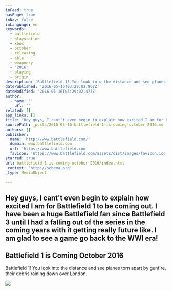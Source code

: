 ```yaml
---
inFeed: true
hasPage: true
inNav: false
inLanguage: en
keywords:
  - battlefield
  - playstation
  - xbox
  - october
  - releasing
  - able
  - weaponry
  - '2016'
  - playing
  - origin
description: 'Battlefield 1! You look into the distance and see planes torn apart by gunfire, their debris raining down over London.'
datePublished: '2016-05-16T03:29:02.967Z'
dateModified: '2016-05-16T03:29:02.473Z'
author:
  - name: ''
    url: ''
related: []
app_links: []
title: "Hey guys, I cant't even begin to explain how excited I am for Battlefield 1 to be coming out. I have been a huge Battlefield fan since Battlefield 3 until I had a falling out of the series in the coming years with it getting really future like. I am glad to see a game go back to the WWI era!"
sourcePath: _posts/2016-05-16-battlefield-1-is-coming-october-2016.md
authors: []
publisher:
  name: 'http://www.battlefield.com/'
  domain: www.battlefield.com
  url: 'https://www.battlefield.com'
  favicon: 'https://www.battlefield.com/assets/dist/images/favicon.ico'
starred: true
url: battlefield-1-is-coming-october-2016/index.html
_context: 'http://schema.org'
_type: MediaObject

---
```

## Hey guys, I cant't even begin to explain how excited I am for Battlefield 1 to be coming out. I have been a huge Battlefield fan since Battlefield 3 until I had a falling out of the series in the coming years with it getting really future like. I am glad to see a game go back to the WWI era!

<article style=""><h1>Battlefield 1 is Coming October 2016</h1><p>Battlefield 1! You look into the distance and see planes torn apart by gunfire, their debris raining down over London.</p><img src="https://s3-us-west-2.amazonaws.com/the-grid-img/p/5171a1d7a1e78658658c4455093cbd6b44ef4e6b.jpg" /></article>